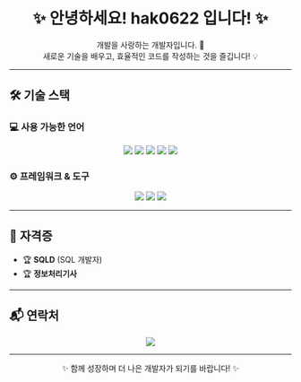 <h1 align="center">✨ 안녕하세요! hak0622 입니다! ✨</h1>

<p align="center">
  개발을 사랑하는 개발자입니다. 🚀<br>
  새로운 기술을 배우고, 효율적인 코드를 작성하는 것을 즐깁니다! 💡
</p>

---

## 🛠 기술 스택  
### 💻 사용 가능한 언어  
<p align="center">
  <img src="https://img.shields.io/badge/Java-007396?style=for-the-badge&logo=java&logoColor=white">
  <img src="https://img.shields.io/badge/JavaScript-F7DF1E?style=for-the-badge&logo=javascript&logoColor=black">
  <img src="https://img.shields.io/badge/HTML-E34F26?style=for-the-badge&logo=html5&logoColor=white">
  <img src="https://img.shields.io/badge/CSS-1572B6?style=for-the-badge&logo=css3&logoColor=white">
  <img src="https://img.shields.io/badge/C-A8B9CC?style=for-the-badge&logo=c&logoColor=black">
</p>

### ⚙️ 프레임워크 & 도구  
<p align="center">
  <img src="https://img.shields.io/badge/Spring%20Boot-6DB33F?style=for-the-badge&logo=springboot&logoColor=white">
  <img src="https://img.shields.io/badge/Node.js-339933?style=for-the-badge&logo=nodedotjs&logoColor=white">
  <img src="https://img.shields.io/badge/MySQL-4479A1?style=for-the-badge&logo=mysql&logoColor=white">
</p>

---

## 📜 자격증  
- 🏆 **SQLD** (SQL 개발자)  
- 🏆 **정보처리기사**

---

## 📬 연락처  
<p align="center">
  <a href="https://github.com/hak0622">
    <img src="https://img.shields.io/badge/GitHub-181717?style=for-the-badge&logo=github&logoColor=white">
  </a>
</p>

---

<p align="center">✨ 함께 성장하며 더 나은 개발자가 되기를 바랍니다! ✨</p>
